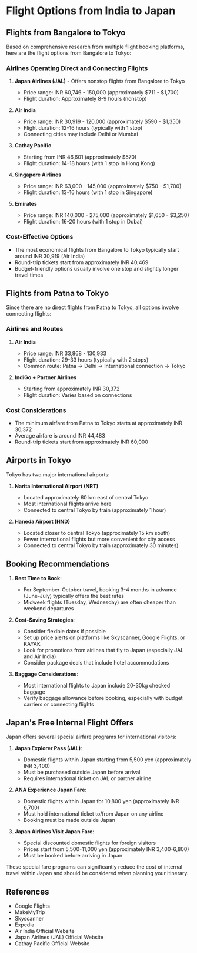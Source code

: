 # Flight Options from India to Japan

## Flights from Bangalore to Tokyo

Based on comprehensive research from multiple flight booking platforms, here are the flight options from Bangalore to Tokyo:

### Airlines Operating Direct and Connecting Flights

1. **Japan Airlines (JAL)** - Offers nonstop flights from Bangalore to Tokyo
   - Price range: INR 60,746 - 150,000 (approximately $711 - $1,700)
   - Flight duration: Approximately 8-9 hours (nonstop)

2. **Air India**
   - Price range: INR 30,919 - 120,000 (approximately $590 - $1,350)
   - Flight duration: 12-16 hours (typically with 1 stop)
   - Connecting cities may include Delhi or Mumbai

3. **Cathay Pacific**
   - Starting from INR 46,601 (approximately $570)
   - Flight duration: 14-18 hours (with 1 stop in Hong Kong)

4. **Singapore Airlines**
   - Price range: INR 63,000 - 145,000 (approximately $750 - $1,700)
   - Flight duration: 13-16 hours (with 1 stop in Singapore)

5. **Emirates**
   - Price range: INR 140,000 - 275,000 (approximately $1,650 - $3,250)
   - Flight duration: 16-20 hours (with 1 stop in Dubai)

### Cost-Effective Options

- The most economical flights from Bangalore to Tokyo typically start around INR 30,919 (Air India)
- Round-trip tickets start from approximately INR 40,469
- Budget-friendly options usually involve one stop and slightly longer travel times

## Flights from Patna to Tokyo

Since there are no direct flights from Patna to Tokyo, all options involve connecting flights:

### Airlines and Routes

1. **Air India**
   - Price range: INR 33,868 - 130,933
   - Flight duration: 29-33 hours (typically with 2 stops)
   - Common route: Patna → Delhi → International connection → Tokyo

2. **IndiGo + Partner Airlines**
   - Starting from approximately INR 30,372
   - Flight duration: Varies based on connections

### Cost Considerations

- The minimum airfare from Patna to Tokyo starts at approximately INR 30,372
- Average airfare is around INR 44,483
- Round-trip tickets start from approximately INR 60,000

## Airports in Tokyo

Tokyo has two major international airports:

1. **Narita International Airport (NRT)**
   - Located approximately 60 km east of central Tokyo
   - Most international flights arrive here
   - Connected to central Tokyo by train (approximately 1 hour)

2. **Haneda Airport (HND)**
   - Located closer to central Tokyo (approximately 15 km south)
   - Fewer international flights but more convenient for city access
   - Connected to central Tokyo by train (approximately 30 minutes)

## Booking Recommendations

1. **Best Time to Book**:
   - For September-October travel, booking 3-4 months in advance (June-July) typically offers the best rates
   - Midweek flights (Tuesday, Wednesday) are often cheaper than weekend departures

2. **Cost-Saving Strategies**:
   - Consider flexible dates if possible
   - Set up price alerts on platforms like Skyscanner, Google Flights, or KAYAK
   - Look for promotions from airlines that fly to Japan (especially JAL and Air India)
   - Consider package deals that include hotel accommodations

3. **Baggage Considerations**:
   - Most international flights to Japan include 20-30kg checked baggage
   - Verify baggage allowance before booking, especially with budget carriers or connecting flights

## Japan's Free Internal Flight Offers

Japan offers several special airfare programs for international visitors:

1. **Japan Explorer Pass (JAL)**:
   - Domestic flights within Japan starting from 5,500 yen (approximately INR 3,400)
   - Must be purchased outside Japan before arrival
   - Requires international ticket on JAL or partner airline

2. **ANA Experience Japan Fare**:
   - Domestic flights within Japan for 10,800 yen (approximately INR 6,700)
   - Must hold international ticket to/from Japan on any airline
   - Booking must be made outside Japan

3. **Japan Airlines Visit Japan Fare**:
   - Special discounted domestic flights for foreign visitors
   - Prices start from 5,500-11,000 yen (approximately INR 3,400-6,800)
   - Must be booked before arriving in Japan

These special fare programs can significantly reduce the cost of internal travel within Japan and should be considered when planning your itinerary.

## References

- Google Flights
- MakeMyTrip
- Skyscanner
- Expedia
- Air India Official Website
- Japan Airlines (JAL) Official Website
- Cathay Pacific Official Website
